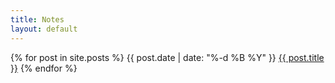 ```yaml
---
title: Notes
layout: default
---
```

<div>
	{% for post in site.posts %}
		<span class="post-date">{{ post.date | date: "%-d %B %Y" }}</span>
		<span class="post-title"><a href="{{ site.baseurl }}{{ post.url }}">{{ post.title }}</a></span>
	{% endfor %}
</div>